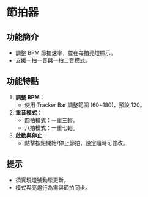 # 節拍器
## 功能簡介
- 調整 BPM 節拍速率，並在每拍亮燈顯示。
- 支援一拍一音與一拍二音模式。
## 功能特點
1. **調整 BPM**：
   - 使用 Tracker Bar 調整範圍 (60~180)，預設 120。
2. **重音模式**：
   - 四拍模式：一重三輕。
   - 八拍模式：一重七輕。
3. **啟動與停止**：
   - 點擊按鈕開始/停止節拍，設定隨時可修改。
## 提示
- 須實現燈號動態更新。
- 模式與亮燈行為需與節拍同步。
